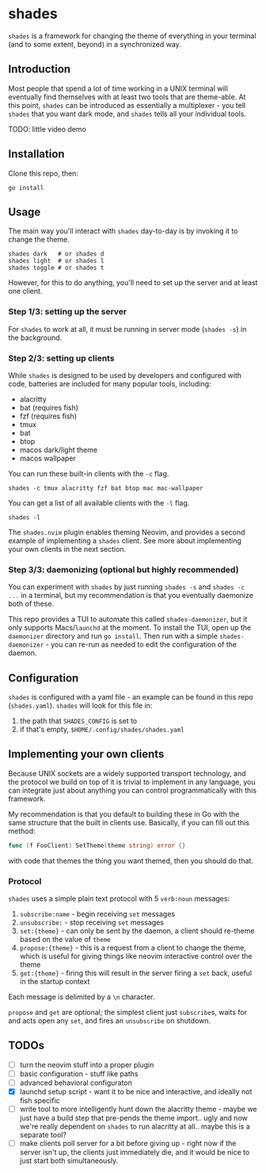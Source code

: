 # shades 

`shades` is a framework for changing the theme of everything in your terminal
(and to some extent, beyond) in a synchronized way. 

## Introduction

Most people that spend a lot of time working in a UNIX terminal will eventually
find themselves with at least two tools that are theme-able. At this point,
`shades` can be introduced as essentially a multiplexer - you tell `shades` that
you want dark mode, and `shades` tells all your individual tools.

TODO: little video demo

## Installation 

Clone this repo, then:
```
go install
```

## Usage

The main way you'll interact with `shades` day-to-day is by invoking it to
change the theme.
```
shades dark   # or shades d
shades light  # or shades l
shades toggle # or shades t
```

However, for this to do anything, you'll need to set up the server and at least
one client.

### Step 1/3: setting up the server

For `shades` to work at all, it must be running in server mode (`shades -s`) in
the background.  


### Step 2/3: setting up clients 

While `shades` is designed to be used by developers and configured with code,
batteries are included for many popular tools, including:
- alacritty
- bat (requires fish)
- fzf (requires fish)
- tmux
- bat 
- btop
- macos dark/light theme
- macos wallpaper  

You can run these built-in clients with the `-c` flag.
```
shades -c tmux alacritty fzf bat btop mac mac-wallpaper 
```

You can get a list of all available clients with the `-l` flag.
```
shades -l 
```

The `shades.nvim` plugin enables theming Neovim, and provides a second example
of implementing a `shades` client. See more about implementing your own clients in the next section.

### Step 3/3: daemonizing (optional but highly recommended)

You can experiment with `shades` by just running `shades -s` and `shades -c
...` in a terminal, but my recommendation is that you eventually daemonize both
of these.

This repo provides a TUI to automate this called `shades-daemonizer`, but it
only supports Macs/`launchd` at the moment. To install the TUI, open up the
`daemonizer` directory and run `go install`. Then run with a simple
`shades-daemonizer` - you can re-run as needed to edit the configuration of the
daemon.

## Configuration
`shades` is configured with a yaml file - an example can be found in this repo
(`shades.yaml`). `shades` will look for this file in:
1. the path that `SHADES_CONFIG` is set to
2. if that's empty, `$HOME/.config/shades/shades.yaml`

## Implementing your own clients

Because UNIX sockets are a widely supported transport technology, and the
protocol we build on top of it is trivial to implement in any language, you can
integrate just about anything you can control programmatically with this
framework. 

My recommendation is that you default to building these in Go with the same
structure that the built in clients use. Basically, if you can fill out this
method:
```go
func (f FooClient) SetTheme(theme string) error {}
```
with code that themes the thing you want themed, then you should do that. 

### Protocol

`shades` uses a simple plain text protocol with 5 `verb:noun` messages:
1. `subscribe:name` - begin receiving `set` messages
2. `unsubscribe:` - stop receiving `set` messages
3. `set:{theme}` - can only be sent by the daemon, a client should re-theme
   based on the value of `theme`
4. `propose:{theme}` - this is a request from a client to change the theme,
   which is useful for giving things like neovim interactive control over the
   theme
5. `get:{theme}` - firing this will result in the server firing a `set` back,
   useful in the startup context

Each message is delimited by a `\n` character.

`propose` and `get` are optional; the simplest client just
`subscribe`s, waits for and acts open any `set`, and fires an `unsubscribe` on
shutdown.


## TODOs
- [ ] turn the neovim stuff into a proper plugin
- [ ] basic configuration - stuff like paths
- [ ] advanced behavioral configuraton
- [x] launchd setup script - want it to be nice and interactive, and ideally
  not fish specific
- [ ] write tool to more intelligently hunt down the alacritty theme - maybe we
  just have a build step that pre-pends the theme import.. ugly and now we're
  really dependent on `shades` to run alacritty at all.. maybe this is a
  separate tool?
- [ ] make clients poll server for a bit before giving up - right now if the
  server isn't up, the clients just immediately die, and it would be nice to
  just start both simultaneously.
